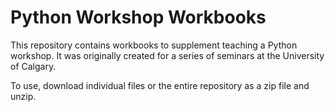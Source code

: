 # Python Workshop Workbooks
This repository contains workbooks to supplement teaching a Python workshop. It was originally created for a series of seminars at the University of Calgary.

To use, download individual files or the entire repository as a zip file and unzip.